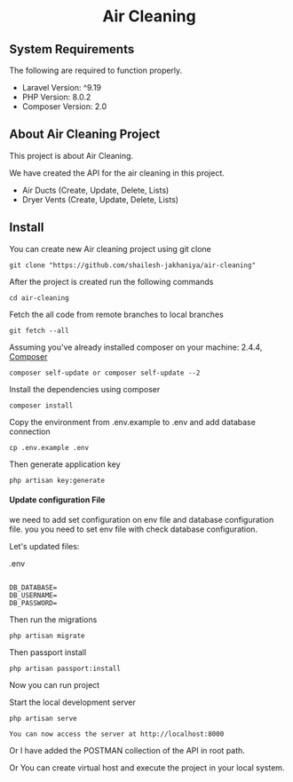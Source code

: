 <h1 align="center">Air Cleaning</h1>

## System Requirements

The following are required to function properly.

*   Laravel Version: ^9.19
*   PHP Version: 8.0.2
*   Composer Version: 2.0

## About Air Cleaning Project

This project is about Air Cleaning.

We have created the API for the air cleaning in this project.

- Air Ducts (Create, Update, Delete, Lists)
- Dryer Vents (Create, Update, Delete, Lists)

## Install

You can create new Air cleaning project using git clone

	git clone "https://github.com/shailesh-jakhaniya/air-cleaning"

After the project is created run the following commands

	cd air-cleaning

Fetch the all code from remote branches to local branches

	git fetch --all

Assuming you've already installed composer on your machine: 2.4.4, [Composer](https://getcomposer.org)

    composer self-update or composer self-update --2

Install the dependencies using composer

	composer install

Copy the environment from .env.example to .env and add database connection

    cp .env.example .env

Then generate application key

    php artisan key:generate

#### Update configuration File

we need to add set configuration on env file and database configuration file. you you need to set env file with check database configuration.

Let's updated files:

.env

```env

DB_DATABASE=
DB_USERNAME=
DB_PASSWORD=
```

Then run the migrations

    php artisan migrate

Then passport install

    php artisan passport:install

Now you can run project

Start the local development server

    php artisan serve

	You can now access the server at http://localhost:8000

Or I have added the POSTMAN collection of the API in root path.

Or You can create virtual host and execute the project in your local system.
